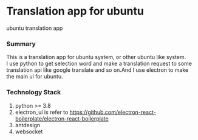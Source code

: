 # Translation app for ubuntu
ubuntu translation app

### Summary
  This is a translation app for ubuntu system, or other ubuntu like system.<br>I use python to get selection word and make a translation request to some translation api like google translate and so on.And I use electron to make the main ui for ubuntu.

### Technology Stack
1. python >= 3.8
2. electron_ui is refer to https://github.com/electron-react-boilerplate/electron-react-boilerplate
3. antdesign
4. websocket
